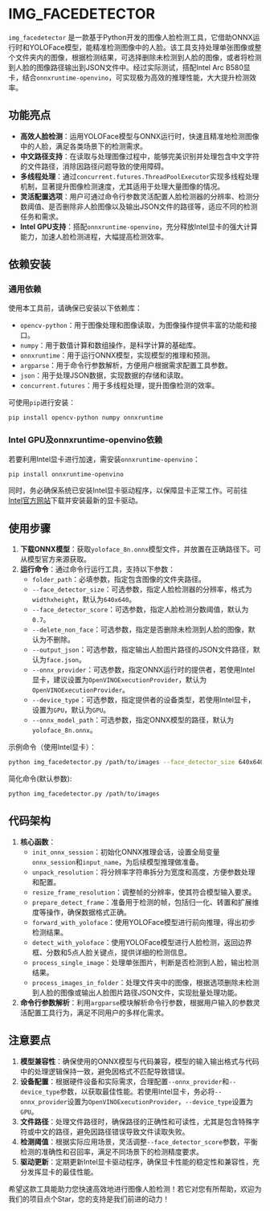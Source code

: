 # IMG_FACEDETECTOR 
`img_facedetector` 是一款基于Python开发的图像人脸检测工具，它借助ONNX运行时和YOLOFace模型，能精准检测图像中的人脸。该工具支持处理单张图像或整个文件夹内的图像，根据检测结果，可选择删除未检测到人脸的图像，或者将检测到人脸的图像路径输出到JSON文件中。经过实际测试，搭配Intel Arc B580显卡，结合`onnxruntime-openvino`，可实现极为高效的推理性能，大大提升检测效率。

## 功能亮点
- **高效人脸检测**：运用YOLOFace模型与ONNX运行时，快速且精准地检测图像中的人脸，满足各类场景下的检测需求。
- **中文路径支持**：在读取与处理图像过程中，能够完美识别并处理包含中文字符的文件路径，消除因路径问题导致的使用障碍。
- **多线程处理**：通过`concurrent.futures.ThreadPoolExecutor`实现多线程处理机制，显著提升图像检测速度，尤其适用于处理大量图像的情况。
- **灵活配置选项**：用户可通过命令行参数灵活配置人脸检测器的分辨率、检测分数阈值、是否删除非人脸图像以及输出JSON文件的路径等，适应不同的检测任务和需求。
- **Intel GPU支持**：搭配`onnxruntime-openvino`，充分释放Intel显卡的强大计算能力，加速人脸检测进程，大幅提高检测效率。

## 依赖安装
### 通用依赖
使用本工具前，请确保已安装以下依赖库：
- `opencv-python`：用于图像处理和图像读取，为图像操作提供丰富的功能和接口。
- `numpy`：用于数值计算和数组操作，是科学计算的基础库。
- `onnxruntime`：用于运行ONNX模型，实现模型的推理和预测。
- `argparse`：用于命令行参数解析，方便用户根据需求配置工具参数。
- `json`：用于处理JSON数据，实现数据的存储和读取。
- `concurrent.futures`：用于多线程处理，提升图像检测的效率。

可使用`pip`进行安装：
```bash
pip install opencv-python numpy onnxruntime
```

### Intel GPU及onnxruntime-openvino依赖
若要利用Intel显卡进行加速，需安装`onnxruntime-openvino`：
```bash
pip install onnxruntime-openvino
```

同时，务必确保系统已安装Intel显卡驱动程序，以保障显卡正常工作。可前往[Intel官方网站](https://www.intel.com/content/www/us/en/download-center/home.html)下载并安装最新的显卡驱动。

## 使用步骤
1. **下载ONNX模型**：获取`yoloface_8n.onnx`模型文件，并放置在正确路径下。可从模型官方来源获取。
2. **运行命令**：通过命令行运行工具，支持以下参数：
    - `folder_path`：必填参数，指定包含图像的文件夹路径。
    - `--face_detector_size`：可选参数，指定人脸检测器的分辨率，格式为`widthxheight`，默认为`640x640`。
    - `--face_detector_score`：可选参数，指定人脸检测分数阈值，默认为`0.7`。
    - `--delete_non_face`：可选参数，指定是否删除未检测到人脸的图像，默认为不删除。
    - `--output_json`：可选参数，指定输出人脸图片路径的JSON文件路径，默认为`face.json`。
    - `--onnx_provider`：可选参数，指定ONNX运行时的提供者，若使用Intel显卡，建议设置为`OpenVINOExecutionProvider`，默认为`OpenVINOExecutionProvider`。
    - `--device_type`：可选参数，指定提供者的设备类型，若使用Intel显卡，设置为`GPU`，默认为`GPU`。
    - `--onnx_model_path`：可选参数，指定ONNX模型的路径，默认为`yoloface_8n.onnx`。

示例命令（使用Intel显卡）：
```bash
python img_facedetector.py /path/to/images --face_detector_size 640x640 --face_detector_score 0.7 --delete_non_face --output_json face.json --onnx_provider OpenVINOExecutionProvider --device_type GPU --onnx_model_path yoloface_8n.onnx
```
简化命令(默认参数):
```bash
python img_facedetector.py /path/to/images 
```

## 代码架构
1. **核心函数**：
    - `init_onnx_session`：初始化ONNX推理会话，设置全局变量`onnx_session`和`input_name`，为后续模型推理做准备。
    - `unpack_resolution`：将分辨率字符串拆分为宽度和高度，方便参数处理和配置。
    - `resize_frame_resolution`：调整帧的分辨率，使其符合模型输入要求。
    - `prepare_detect_frame`：准备用于检测的帧，包括归一化、转置和扩展维度等操作，确保数据格式正确。
    - `forward_with_yoloface`：使用YOLOFace模型进行前向推理，得出初步检测结果。
    - `detect_with_yoloface`：使用YOLOFace模型进行人脸检测，返回边界框、分数和5点人脸关键点，提供详细的检测信息。
    - `process_single_image`：处理单张图片，判断是否检测到人脸，输出检测结果。
    - `process_images_in_folder`：处理文件夹中的图像，根据选项删除未检测到人脸的图像或输出人脸图片路径JSON文件，实现批量处理功能。
2. **命令行参数解析**：利用`argparse`模块解析命令行参数，根据用户输入的参数灵活配置工具行为，满足不同用户的多样化需求。

## 注意要点
1. **模型兼容性**：确保使用的ONNX模型与代码兼容，模型的输入输出格式与代码中的处理逻辑保持一致，避免因格式不匹配导致错误。
2. **设备配置**：根据硬件设备和实际需求，合理配置`--onnx_provider`和`--device_type`参数，以获取最佳性能。若使用Intel显卡，务必将`--onnx_provider`设置为`OpenVINOExecutionProvider`，`--device_type`设置为`GPU`。
3. **文件路径**：处理文件路径时，确保路径的正确性和可读性，尤其是包含特殊字符或中文的路径，避免因路径错误导致文件读取失败。
4. **检测阈值**：根据实际应用场景，灵活调整`--face_detector_score`参数，平衡检测的准确性和召回率，满足不同场景下的检测精度要求。
5. **驱动更新**：定期更新Intel显卡驱动程序，确保显卡性能的稳定性和兼容性，充分发挥显卡的最佳性能。

希望这款工具能助力您快速高效地进行图像人脸检测！若它对您有所帮助，欢迎为我们的项目点个Star，您的支持是我们前进的动力！ 